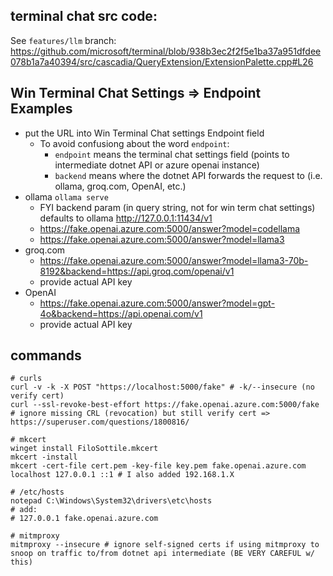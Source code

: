 ## terminal chat src code:

See `features/llm` branch:
  https://github.com/microsoft/terminal/blob/938b3ec2f2f5e1ba37a951dfdee078b1a7a40394/src/cascadia/QueryExtension/ExtensionPalette.cpp#L26

## Win Terminal Chat Settings => Endpoint Examples

- put the URL into Win Terminal Chat settings Endpoint field
  - To avoid confusiong about the word `endpoint`:
    - `endpoint` means the terminal chat settings field (points to intermediate dotnet API or azure openai instance)
    - `backend` means where the dotnet API forwards the request to (i.e. ollama, groq.com, OpenAI, etc.)
- ollama
  `ollama serve`
  - FYI backend param (in query string, not for win term chat settings) defaults to ollama http://127.0.0.1:11434/v1
  - https://fake.openai.azure.com:5000/answer?model=codellama
  - https://fake.openai.azure.com:5000/answer?model=llama3
- groq.com
  - https://fake.openai.azure.com:5000/answer?model=llama3-70b-8192&backend=https://api.groq.com/openai/v1
  - provide actual API key
- OpenAI
  - https://fake.openai.azure.com:5000/answer?model=gpt-4o&backend=https://api.openai.com/v1
  - provide actual API key

## commands

```shell
# curls
curl -v -k -X POST "https://localhost:5000/fake" # -k/--insecure (no verify cert)
curl --ssl-revoke-best-effort https://fake.openai.azure.com:5000/fake # ignore missing CRL (revocation) but still verify cert => https://superuser.com/questions/1800816/

# mkcert
winget install FiloSottile.mkcert
mkcert -install
mkcert -cert-file cert.pem -key-file key.pem fake.openai.azure.com localhost 127.0.0.1 ::1 # I also added 192.168.1.X 

# /etc/hosts
notepad C:\Windows\System32\drivers\etc\hosts
# add:
# 127.0.0.1 fake.openai.azure.com

# mitmproxy
mitmproxy --insecure # ignore self-signed certs if using mitmproxy to snoop on traffic to/from dotnet api intermediate (BE VERY CAREFUL w/ this)
```